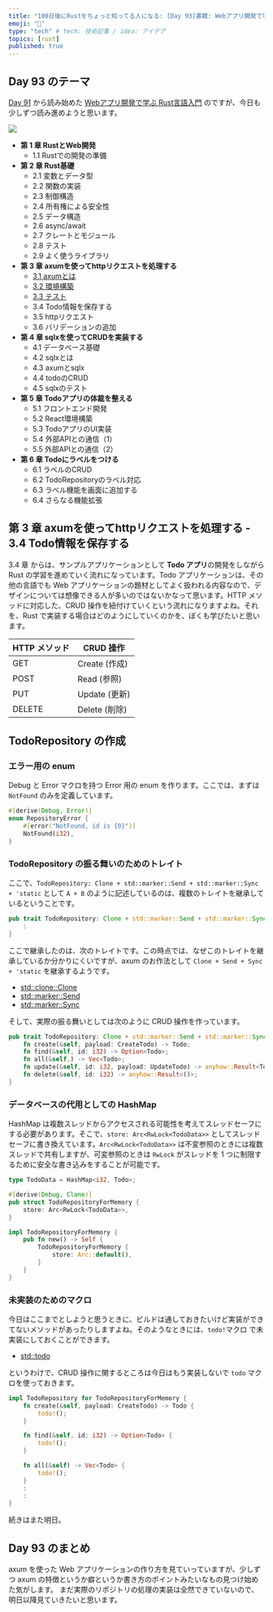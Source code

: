 ```yaml
---
title: "100日後にRustをちょっと知ってる人になる: [Day 93]書籍: Webアプリ開発で学ぶRust言語入門 その3"
emoji: "🦀"
type: "tech" # tech: 技術記事 / idea: アイデア
topics: [rust]
published: true
---
```

## Day 93 のテーマ

[Day 91](https://zenn.dev/shinyay/articles/hello-rust-day091) から読み始めた [Webアプリ開発で学ぶ Rust言語入門](https://www.shuwasystem.co.jp/book/9784798067315.html) のですが、今日も少しずつ読み進めようと思います。

![](https://storage.googleapis.com/zenn-user-upload/0abe692735b6-20221220.png)

- **第 1 章 RustとWeb開発**
  - 1.1 Rustでの開発の準備
- **第 2 章 Rust基礎**
  - 2.1 変数とデータ型
  - 2.2 関数の実装
  - 2.3 制御構造
  - 2.4 所有権による安全性
  - 2.5 データ構造
  - 2.6 async/await
  - 2.7 クレートとモジュール
  - 2.8 テスト
  - 2.9 よく使うライブラリ
- **第 3 章 axumを使ってhttpリクエストを処理する**
  - [3.1 axumとは](https://zenn.dev/shinyay/articles/hello-rust-day091#%E7%AC%AC-3-%E7%AB%A0-axum%E3%82%92%E4%BD%BF%E3%81%A3%E3%81%A6http%E3%83%AA%E3%82%AF%E3%82%A8%E3%82%B9%E3%83%88%E3%82%92%E5%87%A6%E7%90%86%E3%81%99%E3%82%8B---3.1-axum%E3%81%A8%E3%81%AF)
  - [3.2 環境構築](https://zenn.dev/shinyay/articles/hello-rust-day091#%E7%AC%AC-3-%E7%AB%A0-axum%E3%82%92%E4%BD%BF%E3%81%A3%E3%81%A6http%E3%83%AA%E3%82%AF%E3%82%A8%E3%82%B9%E3%83%88%E3%82%92%E5%87%A6%E7%90%86%E3%81%99%E3%82%8B---3.2-%E7%92%B0%E5%A2%83%E6%A7%8B%E7%AF%89)
  - [3.3 テスト](https://zenn.dev/shinyay/articles/hello-rust-day092#%E7%AC%AC-3-%E7%AB%A0-axum%E3%82%92%E4%BD%BF%E3%81%A3%E3%81%A6http%E3%83%AA%E3%82%AF%E3%82%A8%E3%82%B9%E3%83%88%E3%82%92%E5%87%A6%E7%90%86%E3%81%99%E3%82%8B---3.3-%E3%83%86%E3%82%B9%E3%83%88)
  - 3.4 Todo情報を保存する
  - 3.5 httpリクエスト
  - 3.6 バリデーションの追加
- **第 4 章 sqlxを使ってCRUDを実装する**
  - 4.1 データベース基礎
  - 4.2 sqlxとは
  - 4.3 axumとsqlx
  - 4.4 todoのCRUD
  - 4.5 sqlxのテスト
- **第 5 章 Todoアプリの体裁を整える**
  - 5.1 フロントエンド開発
  - 5.2 React環境構築
  - 5.3 TodoアプリのUI実装
  - 5.4 外部APIとの通信（1）
  - 5.5 外部APIとの通信（2）
- **第 6 章 Todoにラベルをつける**
  - 6.1 ラベルのCRUD
  - 6.2 TodoRepositoryのラベル対応
  - 6.3 ラベル機能を画面に追加する
  - 6.4 さらなる機能拡張

## 第 3 章 axumを使ってhttpリクエストを処理する - 3.4 Todo情報を保存する

3.4 章 からは、サンプルアプリケーションとして **Todo アプリ**の開発をしながら Rust の学習を進めていく流れになっています。Todo アプリケーションは、その他の言語でも Web アプリケーションの題材としてよく扱われる内容なので、デザインについては想像できる人が多いのではないかなって思います。HTTP メソッドに対応した、CRUD 操作を紐付けていくという流れになりますよね。それを、Rust で実装する場合はどのようにしていくのかを、ぼくも学びたいと思います。

|HTTP メソッド|CRUD 操作|
|-----------|---------|
|GET|Create (作成)|
|POST|Read (参照)|
|PUT|Update (更新)|
|DELETE|Delete (削除)|

## TodoRepository の作成

### エラー用の enum

Debug と Error マクロを持つ Error 用の enum を作ります。ここでは、まずは `NotFound` のみを定義しています。

```rust
#[derive(Debug, Error)]
enum RepositoryError {
    #[error("NotFound, id is {0}")]
    NotFound(i32),
}
```

### TodoRepository の振る舞いのためのトレイト

ここで、`TodoRepository: Clone + std::marker::Send + std::marker::Sync + 'static` として `A + B` のように記述しているのは、複数のトレイトを継承しているということです。

```rust
pub trait TodoRepository: Clone + std::marker::Send + std::marker::Sync + 'static {
    :
}
```

ここで継承したのは、次のトレイトです。この時点では、なぜこのトレイトを継承しているか分かりにくいですが、axum のお作法として `Clone + Send + Sync + 'static` を継承するようです。

- [std::clone::Clone](https://doc.rust-lang.org/std/clone/trait.Clone.html)
- [std::marker::Send](https://doc.rust-lang.org/std/marker/trait.Send.html)
- [std::marker::Sync](https://doc.rust-lang.org/std/marker/trait.Sync.html)

そして、実際の振る舞いとしては次のように CRUD 操作を作っています。

```rust
pub trait TodoRepository: Clone + std::marker::Send + std::marker::Sync + 'static {
    fn create(&self, payload: CreateTodo) -> Todo;
    fn find(&self, id: i32) -> Option<Todo>;
    fn all(&self,) -> Vec<Todo>;
    fn update(&self, id: i32, payload: UpdateTodo) -> anyhow::Result<Todo>;
    fn delete(&self, id: i32) -> anyhow::Result<()>;
}
```

### データベースの代用としての HashMap

HashMap は複数スレッドからアクセスされる可能性を考えてスレッドセーフにする必要があります。そこで、`store: Arc<RwLock<TodoData>>` としてスレッドセーフに書き換えています。`Arc<RwLock<TodoData>>` は不変参照のときには複数スレッドで共有しますが、可変参照のときは `RwLock` がスレッドを 1 つに制限するために安全な書き込みをすることが可能です。

```rust
type TodoData = HashMap<i32, Todo>;

#[derive(Debug, Clone)]
pub struct TodoRepositoryForMemory {
    store: Arc<RwLock<TodoData>>,
}

impl TodoRepositoryForMemory {
    pub fn new() -> Self {
        TodoRepositoryForMemory {
            store: Arc::default(),
        }
    }   
}
```

### 未実装のためのマクロ

今日はここまでとしようと思うときに、ビルドは通しておきたいけど実装ができてないメソッドがあったりしますよね。そのようなときには、`todo!`マクロ で未実装にしておくことができます。

- [std::todo](https://doc.rust-lang.org/std/macro.todo.html)

というわけで、CRUD 操作に関するところは今日はもう実装しないで `todo` マクロを使っておきます。

```rust
impl TodoRepository for TodoRepositoryForMemory {
    fn create(&self, payload: CreateTodo) -> Todo {
        todo!();
    }

    fn find(&self, id: i32) -> Option<Todo> {
        todo!();
    }

    fn all(&self) -> Vec<Todo> {
        todo!();
    }
    :
    :
}
```

続きはまた明日。

## Day 93 のまとめ

axum を使った Web アプリケーションの作り方を見ていっていますが、少しずつ axum の特徴というか癖というか書き方のポイントみたいなもの見つけ始めた気がします。
まだ実際のリポジトリの処理の実装は全然できていないので、明日以降見ていきたいと思います。
